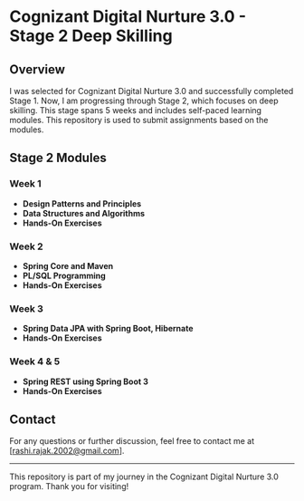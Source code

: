 # Cognizant Digital Nurture 3.0 - Stage 2 Deep Skilling

## Overview

I was selected for Cognizant Digital Nurture 3.0 and successfully completed Stage 1. Now, I am progressing through Stage 2, which focuses on deep skilling. 
This stage spans 5 weeks and includes self-paced learning modules. This repository is used to submit assignments based on the modules.

## Stage 2 Modules

### Week 1
- **Design Patterns and Principles**
- **Data Structures and Algorithms**
- **Hands-On Exercises**

### Week 2
- **Spring Core and Maven**
- **PL/SQL Programming**
- **Hands-On Exercises**

### Week 3
- **Spring Data JPA with Spring Boot, Hibernate**
- **Hands-On Exercises**

### Week 4 & 5
- **Spring REST using Spring Boot 3**
- **Hands-On Exercises**
  
## Contact

For any questions or further discussion, feel free to contact me at [rashi.rajak.2002@gmail.com].

---

This repository is part of my journey in the Cognizant Digital Nurture 3.0 program. Thank you for visiting!
